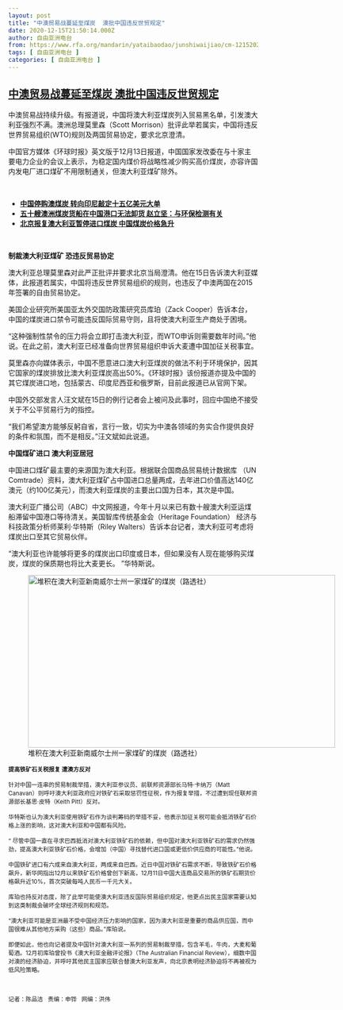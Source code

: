 ```yaml
---
layout: post
title: "中澳贸易战蔓延至煤炭  澳批中国违反世贸规定"
date: 2020-12-15T21:50:14.000Z
author: 自由亚洲电台
from: https://www.rfa.org/mandarin/yataibaodao/junshiwaijiao/cm-12152020143738.html
tags: [ 自由亚洲电台 ]
categories: [ 自由亚洲电台 ]
---
```

<!--1608069014000-->
[中澳贸易战蔓延至煤炭  澳批中国违反世贸规定](https://www.rfa.org/mandarin/yataibaodao/junshiwaijiao/cm-12152020143738.html)
------

<div>
<p/><p>中澳贸易战持续升级。有报道说，中国将澳大利亚煤炭列入贸易黑名单，引发澳大利亚强烈不满。澳洲总理莫里森（Scott Morrison）批评此举若属实，中国将违反世界贸易组织(WTO)规则及两国贸易协定，要求北京澄清。</p><p>中国官方媒体《环球时报》英文版于12月13日报道，中国国家发改委在与十家主要电力企业的会议上表示，为稳定国内煤价将战略性减少购买高价煤炭，亦容许国内发电厂进口煤矿不用限制通关，但澳大利亚煤矿除外。</p><p><br/></p><ul><li><a href="https://www.rfa.org/mandarin/Xinwen/6-11282020194236.html"><strong>中国停购澳煤炭 转向印尼敲定十五亿美元大单</strong></a></li><li><strong><a href="https://www.rfa.org/mandarin/Xinwen/1-11252020074214.html">五十艘澳洲煤炭货船在中国港口无法卸货 赵立坚：与环保检测有关</a></strong></li><li><strong><a href="https://www.rfa.org/mandarin/yataibaodao/jingmao/gf1-10152020065459.html">北京报复澳大利亚暂停进口煤炭 中国煤炭价格急升</a></strong></li></ul><p><br/></p><p><strong>制裁澳大利亚煤矿 恐违反贸易协定</strong></p><p>澳大利亚总理莫里森对此严正批评并要求北京当局澄清。他在15日告诉澳大利亚媒体，此报道若属实，中国将违反世界贸易组织的规则，也违反了中澳两国在2015年签署的自由贸易协定。</p><p>美国企业研究所美国亚太外交国防政策研究员库珀（Zack Cooper）告诉本台，中国的煤炭进口禁令可能违反国际贸易守则，且将使澳大利亚生产商处于困境。</p><p>“这种强制性禁令的压力将会立即打击澳大利亚，而WTO申诉则需要数年时间。”他说。在此之前，澳大利亚已经准备向世界贸易组织申诉大麦遭中国加征关税事宜。</p><p>莫里森亦向媒体表示，中国不愿意进口澳大利亚煤炭的做法不利于环境保护，因其它国家的煤炭排放比澳大利亚煤炭高出50%。《环球时报》该份报道亦提及中国的其它煤炭进口地，包括蒙古、印度尼西亚和俄罗斯，目前此报道已从官网下架。</p><p>中国外交部发言人汪文斌在15日的例行记者会上被问及此事时，回应中国绝不接受关于不公平贸易行为的指控。</p><p>“我们希望澳方能够反躬自省，言行一致，切实为中澳各领域的务实合作提供良好的条件和氛围，而不是相反。”汪文斌如此说道。</p><p><strong>中国煤矿进口 澳大利亚居冠</strong></p><p>中国进口煤矿最主要的来源国为澳大利亚。根据联合国商品贸易统计数据库 （UN Comtrade）资料，澳大利亚煤矿占中国进口总量两成，去年进口价值高达140亿澳元（约100亿美元），而澳大利亚煤炭的主要出口国为日本，其次是中国。</p><p>澳大利亚广播公司（ABC）中文网报道，今年十月以来已有数十艘澳大利亚运煤船滞留中国港口等待清关。美国智库传统基金会（Heritage Foundation） 经济与科技政策分析师莱利·华特斯（Riley Walters）告诉本台记者，澳大利亚可考虑将煤炭出口至其它贸易伙伴。</p><p>“澳大利亚也许能够将更多的煤炭出口印度或日本，但如果没有人现在能够购买煤炭，煤炭的保质期也将比大麦更长。 ”华特斯说。</p><p><figure class="image-richtext image-inline captioned" style="width:620px;"><img alt="&#x5806;&#x79EF;&#x5728;&#x6FB3;&#x5927;&#x5229;&#x4E9A;&#x65B0;&#x5357;&#x5A01;&#x5C14;&#x58EB;&#x5DDE;&#x4E00;&#x5BB6;&#x7164;&#x77FF;&#x7684;&#x7164;&#x70AD;&#xFF08;&#x8DEF;&#x900F;&#x793E;&#xFF09;" height="348" src="https://www.rfa.org/mandarin/yataibaodao/junshiwaijiao/cm-12152020143738.html/cm1215.jpg/@@images/76938489-635e-4066-947c-9890fcf3f8b2.jpeg" title="cm1215.jpg" width="620"/><figcaption class="image-caption">堆积在澳大利亚新南威尔士州一家煤矿的煤炭（路透社）</figcaption><small/></figure></p><p><strong>提高铁矿石关税报复 遭澳方反对</strong></p><p>针对中国一连串的贸易制裁举措，澳大利亚参议员、前联邦资源部长马特·卡纳万（Matt Canavan）则呼吁澳大利亚政府应对铁矿石采取惩罚性征税，作为报复举措，不过遭到现任联邦资源部长基思·皮特（Keith Pitt）反对。</p><p>华特斯也认为澳大利亚使用铁矿石作为谈判筹码的举措不妥，他表示加征关税可能会抵消铁矿石价格上涨的影响，这对澳大利亚和中国都有风险。</p><p>“ 尽管中国一直在寻求巴西抵消对澳大利亚铁矿石的依赖，但中国对澳大利亚铁矿石的需求仍然强劲，提高澳大利亚铁矿石价格，会增加（中国）寻找替代进口国或更低价供应商的可能性。”他说。</p><p>中国铁矿进口有六成来自澳大利亚，两成来自巴西。近日中国对铁矿石需求不断，导致铁矿石价格飙升，新华网指出12月以来铁矿石价格曾创下新高，12月11日中国大连商品交易所的铁矿石期货价格飙升近10%，首次突破每吨人民币一千元大关。</p><p>库珀也持反对态度，除了此举可能使澳大利亚违反国际贸易组织规定，他更点出民主国家需要认知到这类制裁会破坏全球经济规则和规范。</p><p>“澳大利亚可能是亚洲最不受中国经济压力影响的国家，因为澳大利亚是重要的商品供应国，而中国很难从其他地方采购（这些）商品。”库珀说。</p><p>即便如此，他也向记者提及中国针对澳大利亚一系列的贸易制裁举措，包含羊毛，牛肉，大麦和葡萄酒。12月初库珀曾投书《澳大利亚金融评论报》（The Australian Financial Review），细数中国对澳的经济胁迫，并呼吁其他民主国家应联合替澳大利亚发声，向北京表明经济胁迫将不再被视为低风险策略。</p><p><br/></p><p>记者：陈品洁   责编：申铧   网编：洪伟</p>
</div>
